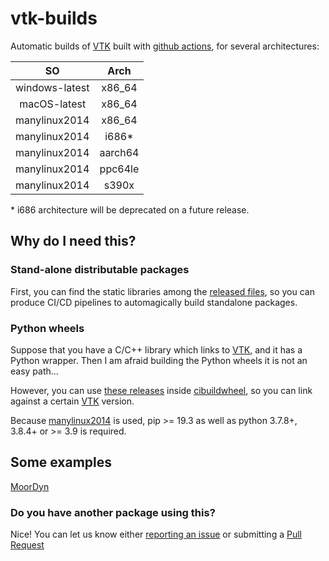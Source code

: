 # vtk-builds

Automatic builds of [VTK](https://vtk.org) built with
[github actions](https://github.com/features/actions), for several
architectures:

|        SO        |   Arch    |
| :--------------: | :-------: |
|  windows-latest  |  x86_64   |
|  macOS-latest    |  x86_64   |
|  manylinux2014   |  x86_64   |
|  manylinux2014   |  i686\*   |
|  manylinux2014   |  aarch64  |
|  manylinux2014   |  ppc64le  |
|  manylinux2014   |  s390x    |

\* i686 architecture will be deprecated on a future release.

## Why do I need this?

### Stand-alone distributable packages

First, you can find the static libraries among the
[released files](https://github.com/sanguinariojoe/vtk-builds/releases), so
you can produce CI/CD pipelines to automagically build standalone packages.

### Python wheels

Suppose that you have a C/C++ library which links to [VTK](https://vtk.org),
and it has a Python wrapper. Then I am afraid building the Python wheels it is
not an easy path...

However, you can use
[these releases](https://github.com/sanguinariojoe/vtk-builds/releases) inside
[cibuildwheel](https://cibuildwheel.readthedocs.io/en/stable/), so you can
link against a certain [VTK](https://vtk.org) version.

Because [manylinux2014](https://github.com/pypa/manylinux) is used, pip >= 19.3
as well as python 3.7.8+, 3.8.4+ or >= 3.9 is required.

## Some examples

[MoorDyn](https://github.com/sanguinariojoe/MoorDyn/blob/v2/.github/workflows/build-test.yml)

### Do you have another package using this?

Nice! You can let us know either
[reporting an issue](https://github.com/sanguinariojoe/vtk-builds/issues) or
submitting a [Pull Request](https://github.com/sanguinariojoe/vtk-builds/pulls)
